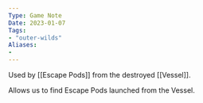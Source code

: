 ```yaml
---
Type: Game Note
Date: 2023-01-07
Tags:
- "outer-wilds"
Aliases:
- 
---
```

Used by [[Escape Pods]] from the destroyed [[Vessel]].

Allows us to find Escape Pods launched from the Vessel.